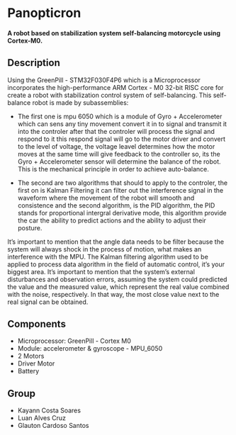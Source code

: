 # Panopticron
#### A robot based on stabilization system self-balancing motorcycle using Cortex-M0. 

## Description
Using the GreenPill - STM32F030F4P6 which is a Microprocessor incorporates the high-performance ARM Cortex - M0 32-bit RISC core for create a robot with stabilization control system of self-balancing. This self-balance robot is made by subassemblies: 

* The first one is mpu 6050 which is a module of Gyro + Accelerometer which can sens any tiny movement convert it in to signal and transmit it into the controler after that the controler will process the signal and respond to it this respond signal will go to the motor driver and convert to the level of voltage, the voltage leavel determines how the motor moves at the same time  will give feedback to the controller so, its the Gyro + Accelerometer sensor will determine the balance of the robot. This is the mechanical principle in order to achieve auto-balance.

* The second are two algorithms that should to apply to the controler,   the first on is Kalman Filtering it can filter out the interference signal in the waveform where the movement of the robot will smooth and consistence and the second algorithm, is the PID algorithm, the PID stands for  proportional intergral derivative mode, this algorithm provide the car the ability to predict actions and the ability to adjust their posture. 

It’s important to mention that the angle data needs to be filter because the system will always shock in the process of motion, what makes an interference with the MPU. The Kalman filtering algorithm used to be applied to process data algorithm in the field of automatic control, it’s your biggest area. It’s important to mention that the system’s external disturbances and observation errors, assuming the system could predicted the value and the measured value, which represent the real value combined with the noise, respectively. In that way, the most close value next to the real signal can be obtained.


## Components
* Microprocessor: GreenPill - Cortex M0
* Module: accelerometer & gyroscope - MPU_6050
* 2 Motors
* Driver Motor
* Battery

## Group
* Kayann Costa Soares
* Luan Alves Cruz
* Glauton Cardoso Santos

